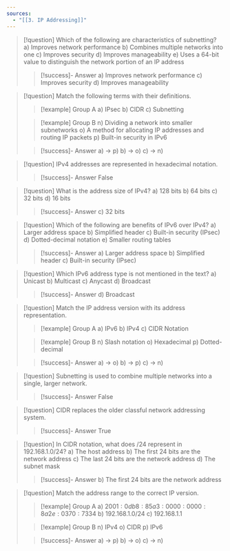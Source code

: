 ```yaml
---
sources:
  - "[[3. IP Addressing]]"
---
```

> [!question] Which of the following are characteristics of subnetting?
> a) Improves network performance
> b) Combines multiple networks into one
> c) Improves security
> d) Improves manageability
> e) Uses a 64-bit value to distinguish the network portion of an IP address
>> [!success]- Answer
>> a) Improves network performance
>> c) Improves security
>> d) Improves manageability

> [!question] Match the following terms with their definitions.
>> [!example] Group A
>> a) IPsec
>> b) CIDR
>> c) Subnetting
>
>> [!example] Group B
>> n) Dividing a network into smaller subnetworks
>> o) A method for allocating IP addresses and routing IP packets
>> p) Built-in security in IPv6
>
>> [!success]- Answer
>> a) -> p)
>> b) -> o)
>> c) -> n)

> [!question] IPv4 addresses are represented in hexadecimal notation.
>> [!success]- Answer
>> False

> [!question] What is the address size of IPv4?
> a) 128 bits
> b) 64 bits
> c) 32 bits
> d) 16 bits
>> [!success]- Answer
>> c) 32 bits

> [!question] Which of the following are benefits of IPv6 over IPv4?
> a) Larger address space
> b) Simplified header
> c) Built-in security (IPsec)
> d) Dotted-decimal notation
> e) Smaller routing tables
>> [!success]- Answer
>> a) Larger address space
>> b) Simplified header
>> c) Built-in security (IPsec)

> [!question] Which IPv6 address type is not mentioned in the text?
> a) Unicast
> b) Multicast
> c) Anycast
> d) Broadcast
>> [!success]- Answer
>> d) Broadcast

> [!question] Match the IP address version with its address representation.
>> [!example] Group A
>> a) IPv6
>> b) IPv4
>> c) CIDR Notation
>
>> [!example] Group B
>> n) Slash notation
>> o) Hexadecimal
>> p) Dotted-decimal
>
>> [!success]- Answer
>> a) -> o)
>> b) -> p)
>> c) -> n)

> [!question] Subnetting is used to combine multiple networks into a single, larger network.
>> [!success]- Answer
>> False

> [!question] CIDR replaces the older classful network addressing system.
>> [!success]- Answer
>> True

> [!question] In CIDR notation, what does /24 represent in 192.168.1.0/24?
> a) The host address
> b) The first 24 bits are the network address
> c) The last 24 bits are the network address
> d) The subnet mask
>> [!success]- Answer
>> b) The first 24 bits are the network address

> [!question] Match the address range to the correct IP version.
>> [!example] Group A
>> a) $2001:0db8:85a3:0000:0000:8a2e:0370:7334$
>> b) $192.168.1.0/24$
>> c) $192.168.1.1$
>
>> [!example] Group B
>> n) IPv4
>> o) CIDR
>> p) IPv6
>
>> [!success]- Answer
>> a) -> p)
>> b) -> o)
>> c) -> n)

